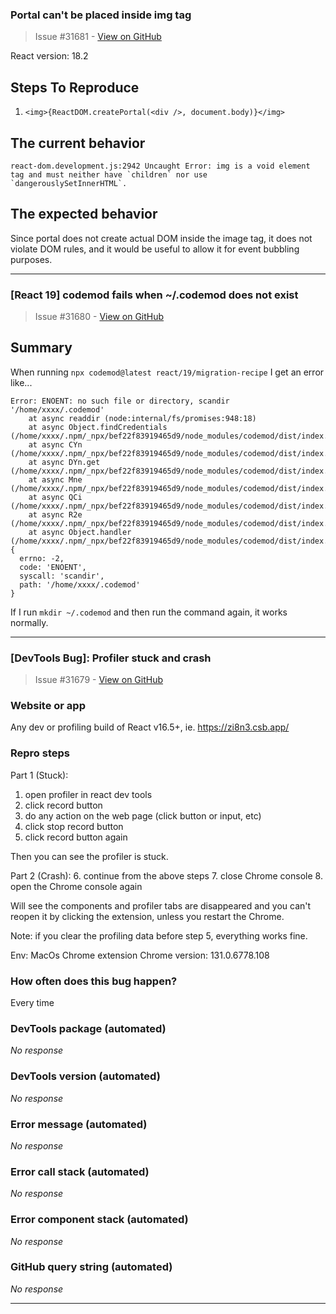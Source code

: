 ### Portal can't be placed inside img tag

> Issue #31681 - [View on GitHub](https://github.com/facebook/react/issues/31681)

React version: 18.2

## Steps To Reproduce

1. `<img>{ReactDOM.createPortal(<div />, document.body)}</img>`

## The current behavior

    react-dom.development.js:2942 Uncaught Error: img is a void element tag and must neither have `children` nor use `dangerouslySetInnerHTML`.

## The expected behavior

Since portal does not create actual DOM inside the image tag, it does not violate DOM rules, and it would be useful to allow it for event bubbling purposes.

---

### [React 19] codemod fails when ~/.codemod does not exist

> Issue #31680 - [View on GitHub](https://github.com/facebook/react/issues/31680)

## Summary

<!--
  Please provide a CodeSandbox (https://codesandbox.io/s/new), a link to a
  repository on GitHub, or provide a minimal code example that reproduces the
  problem. You may provide a screenshot of the application if you think it is
  relevant to your bug report. Here are some tips for providing a minimal
  example: https://stackoverflow.com/help/mcve.
-->

When running `npx codemod@latest react/19/migration-recipe` I get an error like...

```
Error: ENOENT: no such file or directory, scandir '/home/xxxx/.codemod'
    at async readdir (node:internal/fs/promises:948:18)
    at async Object.findCredentials (/home/xxxx/.npm/_npx/bef22f83919465d9/node_modules/codemod/dist/index.cjs:32395:12105)
    at async CYn (/home/xxxx/.npm/_npx/bef22f83919465d9/node_modules/codemod/dist/index.cjs:32395:12501)
    at async DYn.get (/home/xxxx/.npm/_npx/bef22f83919465d9/node_modules/codemod/dist/index.cjs:32405:302)
    at async Mne (/home/xxxx/.npm/_npx/bef22f83919465d9/node_modules/codemod/dist/index.cjs:32405:1787)
    at async QCi (/home/xxxx/.npm/_npx/bef22f83919465d9/node_modules/codemod/dist/index.cjs:52988:1393)
    at async R2e (/home/xxxx/.npm/_npx/bef22f83919465d9/node_modules/codemod/dist/index.cjs:52990:377)
    at async Object.handler (/home/xxxx/.npm/_npx/bef22f83919465d9/node_modules/codemod/dist/index.cjs:52990:1075) {
  errno: -2,
  code: 'ENOENT',
  syscall: 'scandir',
  path: '/home/xxxx/.codemod'
}
```

If I run `mkdir ~/.codemod` and then run the command again, it works normally.

---

### [DevTools Bug]: Profiler stuck and crash

> Issue #31679 - [View on GitHub](https://github.com/facebook/react/issues/31679)

### Website or app

Any dev or profiling build of React v16.5+, ie. https://zi8n3.csb.app/

### Repro steps

Part 1 (Stuck):
1. open profiler in react dev tools
2. click record button
3. do any action on the web page (click button or input, etc)
4. click stop record button
5. click record button again

Then you can see the profiler is stuck.

Part 2 (Crash):
6. continue from the above steps
7. close Chrome console
8. open the Chrome console again

Will see the components and profiler tabs are disappeared and you can't reopen it by clicking the extension, unless you restart the Chrome.

Note: if you clear the profiling data before step 5, everything works fine.

Env: MacOs Chrome extension
Chrome version: 131.0.6778.108


### How often does this bug happen?

Every time

### DevTools package (automated)

_No response_

### DevTools version (automated)

_No response_

### Error message (automated)

_No response_

### Error call stack (automated)

_No response_

### Error component stack (automated)

_No response_

### GitHub query string (automated)

_No response_

---

